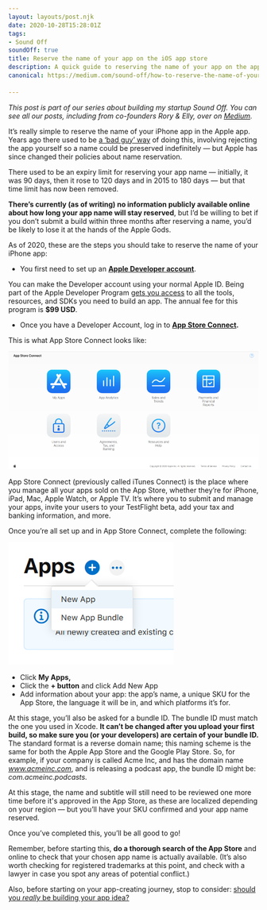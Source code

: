 ```yaml
---
layout: layouts/post.njk
date: 2020-10-28T15:28:01Z
tags:
- Sound Off
soundOff: true
title: Reserve the name of your app on the iOS app store
description: A quick guide to reserving the name of your app on the app store
canonical: https://medium.com/sound-off/how-to-reserve-the-name-of-your-app-2752c0a4e91b

---
```

_This post is part of our series about building my startup Sound Off. You can see all our posts, including from co-founders Rory & Elly, over on_ [_Medium_](https://medium.com/sound-off)_._

It’s really simple to reserve the name of your iPhone app in the Apple app. Years ago there used to be [a ‘bad guy’ way](https://blog.salsitasoft.com/apples-new-app-name-reservation-policy/) of doing this, involving rejecting the app yourself so a name could be preserved indefinitely — but Apple has since changed their policies about name reservation.

There used to be an expiry limit for reserving your app name — initially, it was 90 days, then it rose to 120 days and in 2015 to 180 days — but that time limit has now been removed.

**There’s currently (as of writing) no information publicly available online about how long your app name will stay reserved**, but I’d be willing to bet if you don’t submit a build within three months after reserving a name, you’d be likely to lose it at the hands of the Apple Gods.

As of 2020, these are the steps you should take to reserve the name of your iPhone app:

* You first need to set up an [**Apple Developer account**](https://developer.apple.com/).

You can make the Developer account using your normal Apple ID. Being part of the Apple Developer Program [gets you access](https://developer.apple.com/programs/how-it-works/) to all the tools, resources, and SDKs you need to build an app. The annual fee for this program is **$99 USD**.

* Once you have a Developer Account, log in to [**App Store Connect**](https://appstoreconnect.apple.com/)**.**

This is what App Store Connect looks like:

![](/img/app-store.png)

App Store Connect (previously called iTunes Connect) is the place where you manage all your apps sold on the App Store, whether they’re for iPhone, iPad, Mac, Apple Watch, or Apple TV. It’s where you to submit and manage your apps, invite your users to your TestFlight beta, add your tax and banking information, and more.

Once you’re all set up and in App Store Connect, complete the following:

![](/img/app-store-2.png)

* Click **My Apps,**
* Click the **+ button** and click Add New App
* Add information about your app: the app’s name, a unique SKU for the App Store, the language it will be in, and which platforms it’s for.

At this stage, you’ll also be asked for a bundle ID. The bundle ID must match the one you used in Xcode. **It can’t be changed after you upload your first build, so make sure you (or your developers) are certain of your bundle ID.** The standard format is a reverse domain name; this naming scheme is the same for both the Apple App Store and the Google Play Store. So, for example, if your company is called Acme Inc, and has the domain name _www.acmeinc.com_, and is releasing a podcast app, the bundle ID might be: _com.acmeinc.podcasts._

At this stage, the name and subtitle will still need to be reviewed one more time before it's approved in the App Store, as these are localized depending on your region — but you’ll have your SKU confirmed and your app name reserved.

Once you’ve completed this, you’ll be all good to go!

Remember, before starting this, **do a thorough search of the App Store** and online to check that your chosen app name is actually available. (It’s also worth checking for registered trademarks at this point, and check with a lawyer in case you spot any areas of potential conflict.)

Also, before starting on your app-creating journey, stop to consider: [should you _really_ be building your app idea?](https://medium.com/sound-off/should-you-build-your-app-idea-4fbc97c777fa)